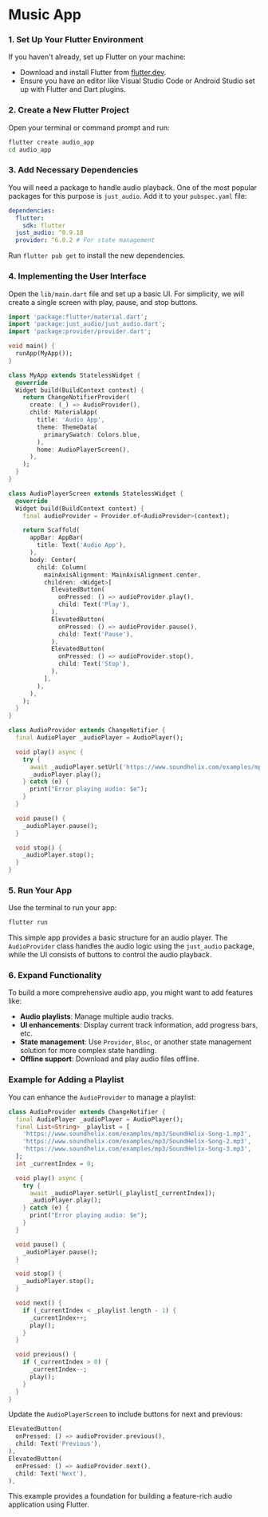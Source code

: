 # Music App

### 1. Set Up Your Flutter Environment

If you haven't already, set up Flutter on your machine:

- Download and install Flutter from [flutter.dev](https://flutter.dev/docs/get-started/install).
- Ensure you have an editor like Visual Studio Code or Android Studio set up with Flutter and Dart plugins.

### 2. Create a New Flutter Project

Open your terminal or command prompt and run:

```bash
flutter create audio_app
cd audio_app
```

### 3. Add Necessary Dependencies

You will need a package to handle audio playback. One of the most popular packages for this purpose is `just_audio`. Add it to your `pubspec.yaml` file:

```yaml
dependencies:
  flutter:
    sdk: flutter
  just_audio: ^0.9.18
  provider: ^6.0.2 # For state management
```

Run `flutter pub get` to install the new dependencies.

### 4. Implementing the User Interface

Open the `lib/main.dart` file and set up a basic UI. For simplicity, we will create a single screen with play, pause, and stop buttons.

```dart
import 'package:flutter/material.dart';
import 'package:just_audio/just_audio.dart';
import 'package:provider/provider.dart';

void main() {
  runApp(MyApp());
}

class MyApp extends StatelessWidget {
  @override
  Widget build(BuildContext context) {
    return ChangeNotifierProvider(
      create: (_) => AudioProvider(),
      child: MaterialApp(
        title: 'Audio App',
        theme: ThemeData(
          primarySwatch: Colors.blue,
        ),
        home: AudioPlayerScreen(),
      ),
    );
  }
}

class AudioPlayerScreen extends StatelessWidget {
  @override
  Widget build(BuildContext context) {
    final audioProvider = Provider.of<AudioProvider>(context);

    return Scaffold(
      appBar: AppBar(
        title: Text('Audio App'),
      ),
      body: Center(
        child: Column(
          mainAxisAlignment: MainAxisAlignment.center,
          children: <Widget>[
            ElevatedButton(
              onPressed: () => audioProvider.play(),
              child: Text('Play'),
            ),
            ElevatedButton(
              onPressed: () => audioProvider.pause(),
              child: Text('Pause'),
            ),
            ElevatedButton(
              onPressed: () => audioProvider.stop(),
              child: Text('Stop'),
            ),
          ],
        ),
      ),
    );
  }
}

class AudioProvider extends ChangeNotifier {
  final AudioPlayer _audioPlayer = AudioPlayer();

  void play() async {
    try {
      await _audioPlayer.setUrl('https://www.soundhelix.com/examples/mp3/SoundHelix-Song-1.mp3');
      _audioPlayer.play();
    } catch (e) {
      print("Error playing audio: $e");
    }
  }

  void pause() {
    _audioPlayer.pause();
  }

  void stop() {
    _audioPlayer.stop();
  }
}
```

### 5. Run Your App

Use the terminal to run your app:

```bash
flutter run
```

This simple app provides a basic structure for an audio player. The `AudioProvider` class handles the audio logic using the `just_audio` package, while the UI consists of buttons to control the audio playback.

### 6. Expand Functionality

To build a more comprehensive audio app, you might want to add features like:

- **Audio playlists**: Manage multiple audio tracks.
- **UI enhancements**: Display current track information, add progress bars, etc.
- **State management**: Use `Provider`, `Bloc`, or another state management solution for more complex state handling.
- **Offline support**: Download and play audio files offline.

### Example for Adding a Playlist

You can enhance the `AudioProvider` to manage a playlist:

```dart
class AudioProvider extends ChangeNotifier {
  final AudioPlayer _audioPlayer = AudioPlayer();
  final List<String> _playlist = [
    'https://www.soundhelix.com/examples/mp3/SoundHelix-Song-1.mp3',
    'https://www.soundhelix.com/examples/mp3/SoundHelix-Song-2.mp3',
    'https://www.soundhelix.com/examples/mp3/SoundHelix-Song-3.mp3',
  ];
  int _currentIndex = 0;

  void play() async {
    try {
      await _audioPlayer.setUrl(_playlist[_currentIndex]);
      _audioPlayer.play();
    } catch (e) {
      print("Error playing audio: $e");
    }
  }

  void pause() {
    _audioPlayer.pause();
  }

  void stop() {
    _audioPlayer.stop();
  }

  void next() {
    if (_currentIndex < _playlist.length - 1) {
      _currentIndex++;
      play();
    }
  }

  void previous() {
    if (_currentIndex > 0) {
      _currentIndex--;
      play();
    }
  }
}
```

Update the `AudioPlayerScreen` to include buttons for next and previous:

```dart
ElevatedButton(
  onPressed: () => audioProvider.previous(),
  child: Text('Previous'),
),
ElevatedButton(
  onPressed: () => audioProvider.next(),
  child: Text('Next'),
),
```

This example provides a foundation for building a feature-rich audio application using Flutter.
